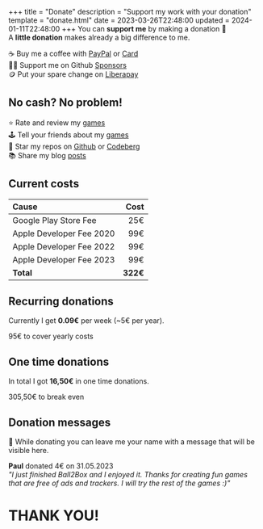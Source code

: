 +++
title = "Donate"
description = "Support my work with your donation"
template = "donate.html"
date = 2023-03-26T22:48:00
updated = 2024-01-11T22:48:00
+++
You can **support me** by making a donation 💝  
A **little donation** makes already a big difference to me.

☕ Buy me a coffee with [PayPal](https://paypal.me/simondalvai) or [Card](https://donate.stripe.com/bIYeVldg9bMl5nG5kk)  
👨‍💻 Support me on Github [Sponsors](https://github.com/sponsors/dulvui)    
🪙 Put your spare change on [Liberapay](https://liberapay.com/dulvui)  

## No cash? No problem!
⭐ Rate and review my [games](/games)  
🕹️ Tell your friends about my [games](/games)   
🌟 Star my repos on [Github](https://github.com/dulvui) or [Codeberg](https://codeberg.org/dulvui)  
📚 Share my blog [posts](/blog)  

## Current costs

| Cause                    |     Cost |
| :----------------------- | -------: |
| Google Play Store Fee    |      25€ |
| Apple Developer Fee 2020 |      99€ |
| Apple Developer Fee 2022 |      99€ |
| Apple Developer Fee 2023 |      99€ |
| **Total**                | **322€** |

## Recurring donations
Currently I get **0.09€** per week (~5€ per year).  
<div class="progress" style="--percentage: 5%;"> 
    <div class="progress_text">95€ to cover yearly costs</div>
    <div class="progress_bar"></div>
</div>

## One time donations
In total I got **16,50€** in one time donations.
<div class="progress" style="--percentage: 5%;"> 
    <div class="progress_text">305,50€ to break even</div>
    <div class="progress_bar"></div>
</div>

## Donation messages
💌 While donating you can leave me your name with a message that will be visible here.

**Paul** donated 4€ on 31.05.2023  
*"I just finished Ball2Box and I enjoyed it. Thanks for creating fun games that are free of ads and trackers. I will try the rest of the games :)"*  

# THANK YOU!